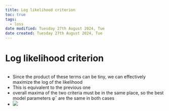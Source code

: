 ```yaml
---
title: Log likelihood criterion
toc: true
tags:
  - loss
date modified: Tuesday 27th August 2024, Tue
date created: Tuesday 27th August 2024, Tue
---
```


# Log likelihood criterion
```toc
```
- Since the product of these terms can be tiny, we can effectively maximize the log of the likelihood 
- This is equivalent to the previous one
- overall maxima of the two criteria must be in the same place, so the best model parameters φˆ are the same in both cases
- ![](Pasted%20image%2020240827214812.webp)